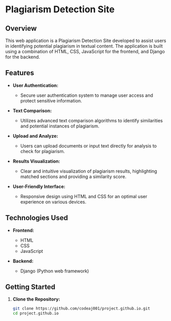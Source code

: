 # Plagiarism Detection Site

## Overview

This web application is a Plagiarism Detection Site developed to assist users in identifying potential plagiarism in textual content. The application is built using a combination of HTML, CSS, JavaScript for the frontend, and Django for the backend.

## Features

- **User Authentication:**
  - Secure user authentication system to manage user access and protect sensitive information.

- **Text Comparison:**
  - Utilizes advanced text comparison algorithms to identify similarities and potential instances of plagiarism.

- **Upload and Analyze:**
  - Users can upload documents or input text directly for analysis to check for plagiarism.

- **Results Visualization:**
  - Clear and intuitive visualization of plagiarism results, highlighting matched sections and providing a similarity score.

- **User-Friendly Interface:**
  - Responsive design using HTML and CSS for an optimal user experience on various devices.

## Technologies Used

- **Frontend:**
  - HTML
  - CSS
  - JavaScript

- **Backend:**
  - Django (Python web framework)

## Getting Started

1. **Clone the Repository:**
   ```bash
   git clone https://github.com/codeaj001/project.github.io.git
   cd project.github.io
